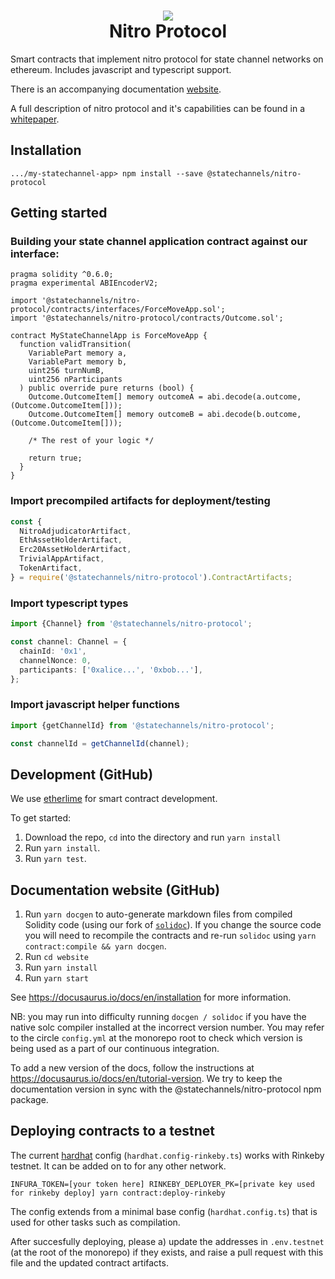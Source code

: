 <h1 align="center">
<div><img src="https://protocol.statechannels.org/img/favicon.ico"> </div>
Nitro Protocol
</h1>

Smart contracts that implement nitro protocol for state channel networks on ethereum. Includes javascript and typescript support.

There is an accompanying documentation [website](https://protocol.statechannels.org/).

A full description of nitro protocol and it's capabilities can be found in a [whitepaper](https://eprint.iacr.org/2019/219).

## Installation

```
.../my-statechannel-app> npm install --save @statechannels/nitro-protocol
```

## Getting started

### Building your state channel application contract against our interface:

```solidity
pragma solidity ^0.6.0;
pragma experimental ABIEncoderV2;

import '@statechannels/nitro-protocol/contracts/interfaces/ForceMoveApp.sol';
import '@statechannels/nitro-protocol/contracts/Outcome.sol';

contract MyStateChannelApp is ForceMoveApp {
  function validTransition(
    VariablePart memory a,
    VariablePart memory b,
    uint256 turnNumB,
    uint256 nParticipants
  ) public override pure returns (bool) {
    Outcome.OutcomeItem[] memory outcomeA = abi.decode(a.outcome, (Outcome.OutcomeItem[]));
    Outcome.OutcomeItem[] memory outcomeB = abi.decode(b.outcome, (Outcome.OutcomeItem[]));

    /* The rest of your logic */

    return true;
  }
}
```

### Import precompiled artifacts for deployment/testing

```typescript
const {
  NitroAdjudicatorArtifact,
  EthAssetHolderArtifact,
  Erc20AssetHolderArtifact,
  TrivialAppArtifact,
  TokenArtifact,
} = require('@statechannels/nitro-protocol').ContractArtifacts;
```

### Import typescript types

```typescript
import {Channel} from '@statechannels/nitro-protocol';

const channel: Channel = {
  chainId: '0x1',
  channelNonce: 0,
  participants: ['0xalice...', '0xbob...'],
};
```

### Import javascript helper functions

```typescript
import {getChannelId} from '@statechannels/nitro-protocol';

const channelId = getChannelId(channel);
```

## Development (GitHub)

We use [etherlime](https://etherlime.gitbook.io/) for smart contract development.

To get started:

1. Download the repo, `cd` into the directory and run `yarn install`
2. Run `yarn install`.
3. Run `yarn test`.

## Documentation website (GitHub)

1. Run `yarn docgen` to auto-generate markdown files from compiled Solidity code (using our fork of [`solidoc`](https://github.com/statechannels/solidoc)). If you change the source code you will need to recompile the contracts and re-run `solidoc` using `yarn contract:compile && yarn docgen`.
2. Run `cd website`
3. Run `yarn install`
4. Run `yarn start`

See https://docusaurus.io/docs/en/installation for more information.

NB: you may run into difficulty running `docgen / solidoc` if you have the native solc compiler installed at the incorrect version number. You may refer to the circle `config.yml` at the monorepo root to check which version is being used as a part of our continuous integration.

To add a new version of the docs, follow the instructions at https://docusaurus.io/docs/en/tutorial-version. We try to keep the documentation version in sync with the @statechannels/nitro-protocol npm package.

## Deploying contracts to a testnet

The current [hardhat](https://www.npmjs.com/package/hardhat-deploy) config (`hardhat.config-rinkeby.ts`) works with Rinkeby testnet. It can be added on to for any other network.

```
INFURA_TOKEN=[your token here] RINKEBY_DEPLOYER_PK=[private key used for rinkeby deploy] yarn contract:deploy-rinkeby
```

The config extends from a minimal base config (`hardhat.config.ts`) that is used for other tasks such as compilation.

After succesfully deploying, please  a) update the addresses in `.env.testnet` (at the root of the monorepo) if they exists, and raise a pull request with this file and the updated contract artifacts.
